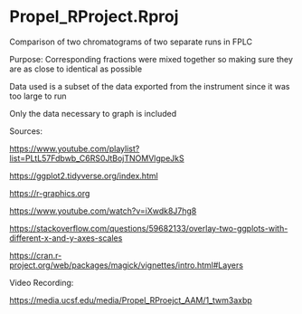 # Propel_RProject.Rproj

Comparison of two chromatograms of two separate runs in FPLC

Purpose: Corresponding fractions were mixed together so making sure they are as close to identical as possible

Data used is a subset of the data exported from the instrument since it was too large to run

Only the data necessary to graph is included

Sources:

<https://www.youtube.com/playlist?list=PLtL57Fdbwb_C6RS0JtBojTNOMVlgpeJkS>

<https://ggplot2.tidyverse.org/index.html>

<https://r-graphics.org>

<https://www.youtube.com/watch?v=iXwdk8J7hg8>

<https://stackoverflow.com/questions/59682133/overlay-two-ggplots-with-different-x-and-y-axes-scales>

<https://cran.r-project.org/web/packages/magick/vignettes/intro.html#Layers>

Video Recording:

<https://media.ucsf.edu/media/Propel_RProejct_AAM/1_twm3axbp>
